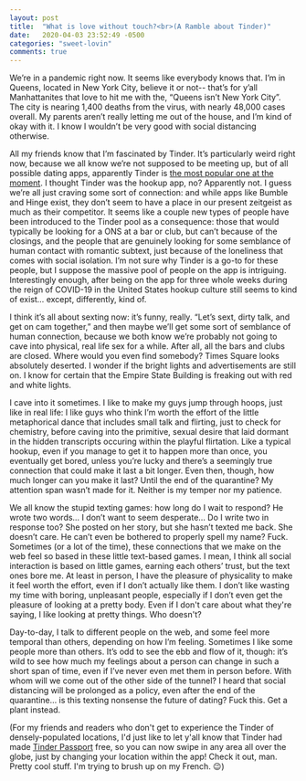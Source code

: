 ```yaml
---
layout: post
title:  "What is love without touch?<br>(A Ramble about Tinder)"
date:   2020-04-03 23:52:49 -0500
categories: "sweet-lovin"
comments: true
---
```


We’re in a pandemic right now. It seems like everybody knows that. I’m in Queens, located in New York City, believe it or not-- that’s for y’all Manhattanites that love to hit me with the, “Queens isn’t New York City”. The city is nearing 1,400 deaths from the virus, with nearly 48,000 cases overall. My parents aren’t really letting me out of the house, and I’m kind of okay with it. I know I wouldn’t be very good with social distancing otherwise.

All my friends know that I’m fascinated by Tinder. It’s particularly weird right now, because we all know we’re not supposed to be meeting up, but of all possible dating apps, apparently Tinder is <a href="https://www.forbes.com/sites/johnscottlewinski/2020/03/29/2020-intimacy-survey-finds-tinder-most-used-dating-app-in-covid-19-era/#602dd3c489a6" target="_blank">the most popular one at the moment</a>. I thought Tinder was the hookup app, no?<!-- more --> Apparently not. I guess we’re all just craving some sort of connection: and while apps like Bumble and Hinge exist, they don’t seem to have a place in our present zeitgeist as much as their competitor. It seems like a couple new types of people have been introduced to the Tinder pool as a consequence: those that would typically be looking for a ONS at a bar or club, but can’t because of the closings, and the people that are genuinely looking for some semblance of human contact with romantic subtext, just because of the loneliness that comes with social isolation. I’m not sure why Tinder is a go-to for these people, but I suppose the massive pool of people on the app is intriguing. Interestingly enough, after being on the app for three whole weeks during the reign of COVID-19 in the United States hookup culture still seems to kind of exist… except, differently, kind of.

I think it’s all about sexting now: it’s funny, really. “Let’s sext, dirty talk, and get on cam together,” and then maybe we’ll get some sort of semblance of human connection, because we both know we’re probably not going to cave into physical, real life sex for a while. After all, all the bars and clubs are closed. Where would you even find somebody? Times Square looks absolutely deserted. I wonder if the bright lights and advertisements are still on. I know for certain that the Empire State Building is freaking out with red and white lights.

I cave into it sometimes. I like to make my guys jump through hoops, just like in real life: I like guys who think I’m worth the effort of the little metaphorical dance that includes small talk and flirting, just to check for chemistry, before caving into the primitive, sexual desire that laid dormant in the hidden transcripts occuring within the playful flirtation. Like a typical hookup, even if you manage to get it to happen more than once, you eventually get bored, unless you’re lucky and there’s a seemingly true connection that could make it last a bit longer. Even then, though, how much longer can you make it last? Until the end of the quarantine? My attention span wasn’t made for it. Neither is my temper nor my patience.

We all know the stupid texting games: how long do I wait to respond? He wrote two words… I don’t want to seem desperate… Do I write two in response too? She posted on her story, but she hasn’t texted me back. She doesn’t care. He can’t even be bothered to properly spell my name? Fuck. Sometimes (or a lot of the time), these connections that we make on the web feel so based in these little text-based games. I mean, I think all social interaction is based on little games, earning each others’ trust, but the text ones bore me. At least in person, I have the pleasure of physicality to make it feel worth the effort, even if I don’t actually like them. I don’t like wasting my time with boring, unpleasant people, especially if I don’t even get the pleasure of looking at a pretty body. Even if I don't care about what they're saying, I like looking at pretty things. Who doesn't?

Day-to-day, I talk to different people on the web, and some feel more temporal than others, depending on how I’m feeling. Sometimes I like some people more than others. It’s odd to see the ebb and flow of it, though: it’s wild to see how much my feelings about a person can change in such a short span of time, even if I’ve never even met them in person before. With whom will we come out of the other side of the tunnel? I heard that social distancing will be prolonged as a policy, even after the end of the quarantine… is this texting nonsense the future of dating? Fuck this. Get a plant instead.

(For my friends and readers who don't get to experience the Tinder of densely-populated locations, I'd just like to let y'all know that Tinder had made <a href="https://www.help.tinder.com/hc/en-us/articles/115004490423-Passport" target="_blank">Tinder Passport</a> free, so you can now swipe in any area all over the globe, just by changing your location within the app! Check it out, man. Pretty cool stuff. I'm trying to brush up on my French. 😉)